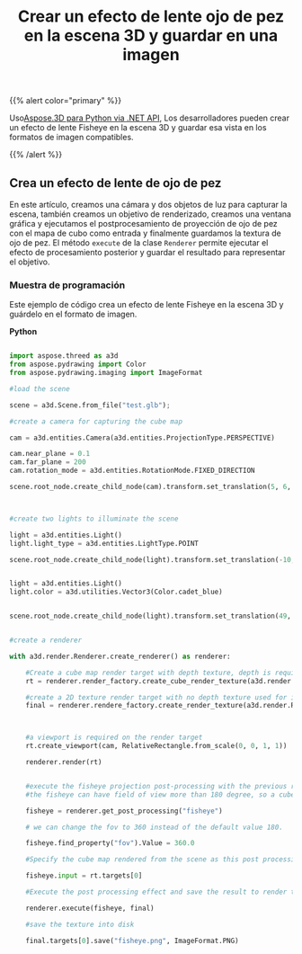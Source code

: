 ﻿---
title: Crear un efecto de lente ojo de pez en la escena 3D y guardar en una imagen
type: docs
weight: 20
url: /es/python-net/create-a-fisheye-lens-effect-on-3d-scene-and-save-in-an-image/
description: Usando Aspose.3D para Python via .NET API, los desarrolladores pueden crear un efecto de lente de ojo de pez en la escena 3D y guardar esa vista en los formatos de imagen compatibles.
---
{{% alert color="primary" %}}

Uso[Aspose.3D para Python via .NET API](https:#products.aspose.com/3d/python-net/), Los desarrolladores pueden crear un efecto de lente Fisheye en la escena 3D y guardar esa vista en los formatos de imagen compatibles.

{{% /alert %}}
## **Crea un efecto de lente de ojo de pez**
En este artículo, creamos una cámara y dos objetos de luz para capturar la escena, también creamos un objetivo de renderizado, creamos una ventana gráfica y ejecutamos el postprocesamiento de proyección de ojo de pez con el mapa de cubo como entrada y finalmente guardamos la textura de ojo de pez. El método `execute` de la clase `Renderer` permite ejecutar el efecto de procesamiento posterior y guardar el resultado para representar el objetivo.
### **Muestra de programación**
Este ejemplo de código crea un efecto de lente Fisheye en la escena 3D y guárdelo en el formato de imagen.

**Python**


```py

import aspose.threed as a3d
from aspose.pydrawing import Color
from aspose.pydrawing.imaging import ImageFormat

#load the scene

scene = a3d.Scene.from_file("test.glb");

#create a camera for capturing the cube map

cam = a3d.entities.Camera(a3d.entities.ProjectionType.PERSPECTIVE)

cam.near_plane = 0.1
cam.far_plane = 200
cam.rotation_mode = a3d.entities.RotationMode.FIXED_DIRECTION

scene.root_node.create_child_node(cam).transform.set_translation(5, 6, 0)



#create two lights to illuminate the scene

light = a3d.entities.Light()
light.light_type = a3d.entities.LightType.POINT

scene.root_node.create_child_node(light).transform.set_translation(-10, 7, -10)


light = a3d.entities.Light()
light.color = a3d.utilities.Vector3(Color.cadet_blue)


scene.root_node.create_child_node(light).transform.set_translation(49, 0, 49)


#create a renderer

with a3d.render.Renderer.create_renderer() as renderer:

    #Create a cube map render target with depth texture, depth is required when rendering a scene.
    rt = renderer.render_factory.create_cube_render_texture(a3d.render.RenderParameters(False), 512, 512)

    #create a 2D texture render target with no depth texture used for image processing
    final = renderer.rendere_factory.create_render_texture(a3d.render.RenderParameters(False, 32, 0, 0), 1024, 1024)



    #a viewport is required on the render target
    rt.create_viewport(cam, RelativeRectangle.from_scale(0, 0, 1, 1))

    renderer.render(rt)


    #execute the fisheye projection post-processing with the previous rendered cube map as input
    #the fisheye can have field of view more than 180 degree, so a cube map with all direction is required.

    fisheye = renderer.get_post_processing("fisheye")

    # we can change the fov to 360 instead of the default value 180.

    fisheye.find_property("fov").Value = 360.0

    #Specify the cube map rendered from the scene as this post processing's input

    fisheye.input = rt.targets[0]

    #Execute the post processing effect and save the result to render target final

    renderer.execute(fisheye, final)

    #save the texture into disk

    final.targets[0].save("fisheye.png", ImageFormat.PNG)


```
